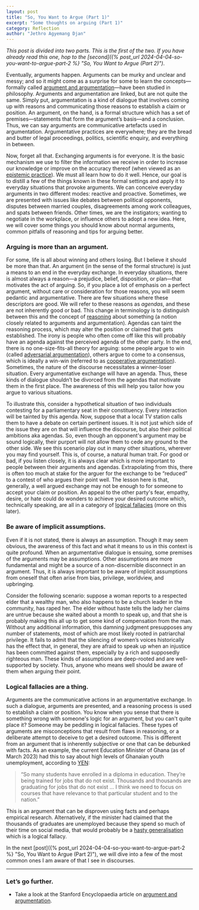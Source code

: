 ```yaml
---
layout: post
title: "So, You Want to Argue (Part 1)"
excerpt: "Some thoughts on arguing (Part 1)"
category: Reflection
author: "Jethro Agyemang Djan"
---
```


_This post is divided into two parts. This is the first of the two. If you have already read this one, hop to the [second]({% post_url 2024-04-04-so-you-want-to-argue-part-2 %} "So, You Want to Argue (Part 2)")_.

Eventually, arguments happen. Arguments can be murky and unclear and messy; and so it might come as a surprise for some to learn the concepts—formally called [argument and argumentation](https://plato.stanford.edu/entries/argument/ "Argument and Argumentation")—have been studied in philosophy. Arguments and argumentation are linked, but are not quite the same. Simply put, argumentation is a kind of dialogue that involves coming up with reasons and communicating those reasons to establish a claim or position. An argument, on the hand, is a formal structure which has a set of premises—statements that form the argument’s basis—and a conclusion. Thus, we can say arguments are communicative artefacts used in argumentation. Argumentative practices are everywhere; they are the bread and butter of legal proceedings, politics, scientific enquiry, and everything in between. 

Now, forget all that. Exchanging arguments is for everyone. It is the basic mechanism we use to filter the information we receive in order to increase our knowledge or improve on the accuracy thereof (when viewed as an [epistemic practice](https://plato.stanford.edu/entries/epistemology/ "Epistemology")). We must all learn how to do it well. Hence, our goal is to distill a few of the things known in these formal settings and apply it to everyday situations that provoke arguments. We can conceive everyday arguments in two different modes: reactive and proactive. Sometimes, we are presented with issues like debates between political opponents, disputes between married couples, disagreements among work colleagues, and spats between friends. Other times, we are the instigators; wanting to negotiate in the workplace, or influence others to adopt a new idea. Here, we will cover some things you should know about normal arguments, common pitfalls of reasoning and tips for arguing better.

### Arguing is more than an argument.
For some, life is all about winning and others losing. But I believe it should be more than that. An argument (in the sense of the formal structure) is just a means to an end in the everyday exchange. In everyday situations, there is almost always a reason—a prejudice, belief, disposition, or plan—that motivates the act of arguing. So, if you place a lot of emphasis on a perfect argument, without care or consideration for those reasons, you will seem pedantic and argumentative. There are few situations where these descriptors are good. We will refer to these reasons as _agendas_, and these are not inherently good or bad. This change in terminology is to distinguish between this and the concept of [reasoning](https://plato.stanford.edu/entries/practical-reason/ "Practical Reason (Stanford Encyclopedia of Philosophy)") about something (a notion closely related to arguments and argumentation). Agendas can taint the reasoning process, which may alter the position or claimed that gets established. The irony is people who often come off like this will probably have an agenda against the perceived agenda of the other party. In the end, there is no one-size-fits-all theory for arguing: some people argue to win (called [adversarial argumentation](https://plato.stanford.edu/entries/argument/#AdveCoopArgu "Argument and argumentation (Stanford Encyclopedia of Philosophy)")), others argue to come to a consensus, which is ideally a win-win (referred to as [cooperative argumentation](https://plato.stanford.edu/entries/argument/#AdveCoopArgu "Argument and argumentation (Stanford Encyclopedia of Philosophy)")). Sometimes, the nature of the discourse necessitates a winner-loser situation. Every argumentative exchange will have an agenda. Thus, these kinds of dialogue shouldn’t be divorced from the agendas that motivate them in the first place. The awareness of this will help you tailor how you argue to various situations.

To illustrate this, consider a hypothetical situation of two individuals contesting for a parliamentary seat in their constituency. Every interaction will be tainted by this agenda. Now, suppose that a local TV station calls them to have a debate on certain pertinent issues. It is not just which side of the issue they are on that will influence the discourse, but also their political ambitions aka agendas. So, even though an opponent's argument may be sound logically, their purport will not allow them to cede any ground to the other side. We see this scenario play out in many other situations, wherever you may find yourself. This is, of course, a natural human trait. For good or bad, if you listen closely, it is always clear which is more important to people between their arguments and agendas. Extrapolating from this, there is often too much at stake for the arguer for the exchange to be “reduced” to a contest of who argues their point well. The lesson here is that, generally, a well argued exchange may not be enough to for someone to accept your claim or position. An appeal to the other party's fear, empathy, desire, or hate could do wonders to achieve your desired outcome which, technically speaking, are all in a category of [logical fallacies](https://www.logicalfallacies.org/ "Logial Fallacies - List of Logical Fallacies with Examples") (more on this later).

### Be aware of implicit assumptions.
Even if it is not stated, there is always an assumption. Though it may seem obvious, the awareness of this fact and what it means to us in this context is quite profound. When an argumentative dialogue is ensuing, some premises of the arguments may be assumptions. Other assumptions are more fundamental and might be a source of a non-discernible disconnect in an argument. Thus, it is always important to be aware of implicit assumptions from oneself that often arise from bias, privilege, worldview, and upbringing.

Consider the following scenario: suppose a woman reports to a respected elder that a wealthy man, who also happens to be a church leader in the community, has raped her. The elder without haste tells the lady her claims are untrue because she waited about a month to speak up, and that she is probably making this all up to get some kind of compensation from the man. Without any additional information, this damning judgment presupposes any number of statements, most of which are most likely rooted in patriarchal privilege. It fails to admit that the silencing of women’s voices historically has the effect that, in general, they are afraid to speak up when an injustice has been committed against them, especially by a rich and supposedly righteous man. These kinds of assumptions are deep-rooted and are well-supported by society. Thus, anyone who means well should be aware of them when arguing their point.

### Logical fallacies are a thing.
Arguments are the communicative actions in an argumentative exchange. In such a dialogue, arguments are presented, and a reasoning process is used to establish a claim or position. You know when you sense that there is something wrong with someone's logic for an argument, but you can't quite place it? Someone may be peddling in logical fallacies. These types of arguments are misconceptions that result from flaws in reasoning, or a deliberate attempt to deceive to get a desired outcome. This is different from an argument that is inherently subjective or one that can be debunked with facts. As an example, the current Education Minister of Ghana (as of March 2023) had this to say about high levels of Ghanaian youth unemployment, according to [YEN](https://yen.com.gh/education/226528-youth-unemployment-education-minister-laments-thousands-graduating-jobs-dont-exist/ "Youth Unemployment: Education Minister Laments Thousands Are Graduating For Jobs That Don’t Exist"):
> “So many students have enrolled in a diploma in education. They’re being trained for jobs that do not exist. Thousands and thousands are graduating for jobs that do not exist … I think we need to focus on courses that have relevance to that particular student and to the nation.” 

This is an argument that can be disproven using facts and perhaps empirical research. Alternatively, if the minister had claimed that the thousands of graduates are unemployed because they spend so much of their time on social media, that would probably be a [hasty generalisation](https://www.thoughtco.com/hasty-generalization-fallacy-1690919 "Definitions and Examples of Hasty generalizations") which is a logical fallacy.

In the next [post]({% post_url 2024-04-04-so-you-want-to-argue-part-2 %} "So, You Want to Argue (Part 2)"), we will dive into a few of the most common ones I am aware of that I see in discourses.

---- 

### Let’s go further.
* Take a look at the Stanford Encyclopaedia article on [argument and argumentation](https://plato.stanford.edu/entries/argument/ "Argument and Argumentation (Standord Encyclopedia of Philosophy").
